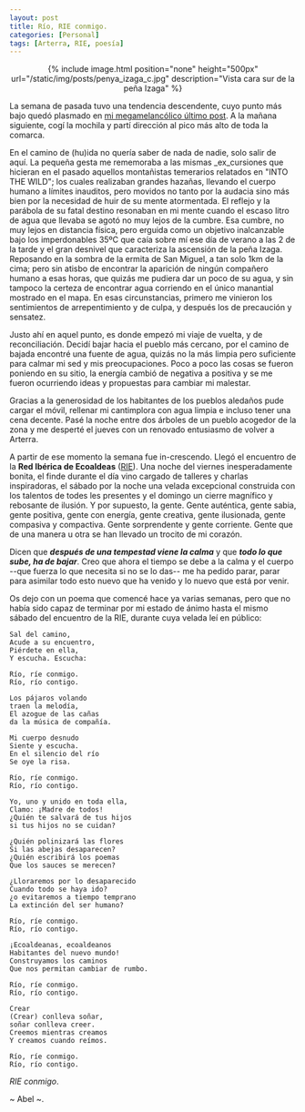 ```yaml
---
layout: post
title: Río, RIE conmigo.
categories: [Personal]
tags: [Arterra, RIE, poesía]
---
```


<center>
{% include image.html position="none" height="500px" url="/static/img/posts/penya_izaga_c.jpg" description="Vista cara sur de la peña Izaga" %}
</center>

La semana de pasada tuvo una tendencia descendente, cuyo punto más bajo quedó plasmado en [mi megamelancólico último post](/tambaleandome.html). A la mañana siguiente, cogí la mochila y partí dirección al pico más alto de toda la comarca.

En el camino de (hu)ida no quería saber de nada de nadie, solo salir de aquí. La pequeña gesta me rememoraba a las mismas _ex_cursiones que hicieran en el pasado aquellos montañistas temerarios relatados en "INTO THE WILD"; los cuales realizaban grandes hazañas, llevando el cuerpo humano a límites inauditos, pero movidos no tanto por la audacia sino más bien por la necesidad de huir de su mente atormentada. El reflejo y la parábola de su fatal destino resonaban en mi mente cuando el escaso litro de agua que llevaba se agotó no muy lejos de la cumbre. Esa cumbre, no muy lejos en distancia física, pero erguida como un objetivo inalcanzable bajo los imperdonables 35ºC que caía sobre mí ese día de verano a las 2 de la tarde y el gran desnivel que caracteriza la ascensión de la peña Izaga. Reposando en la sombra de la ermita de San Miguel, a tan solo 1km de la cima; pero sin atisbo de encontrar la aparición de ningún compañero humano a esas horas, que quizás me pudiera dar un poco de su agua, y sin tampoco la certeza de encontrar agua corriendo en el único manantial mostrado en el mapa. En esas circunstancias, primero me vinieron los sentimientos de arrepentimiento y de culpa, y después los de precaución y sensatez.

Justo ahí en aquel punto, es donde empezó mi viaje de vuelta, y de reconciliación. Decidí bajar hacia el pueblo más cercano, por el camino de bajada encontré una fuente de agua, quizás no la más limpia pero suficiente para calmar mi sed y mis preocupaciones. Poco a poco las cosas se fueron poniendo en su sitio, la energía cambió de negativa a positiva y se me fueron ocurriendo ideas y propuestas para cambiar mi malestar.

Gracias a la generosidad de los habitantes de los pueblos aledaños pude cargar el móvil, rellenar mi cantimplora con agua limpia e incluso tener una cena decente. Pasé la noche entre dos árboles de un pueblo acogedor de la zona y me desperté el jueves con un renovado entusiasmo de volver a Arterra.

A partir de ese momento la semana fue in-crescendo. Llegó el encuentro de la **Red Ibérica de Ecoaldeas** ([RIE](https://ecoaldeas.org/)). Una noche del viernes inesperadamente bonita, el finde durante el día vino cargado de talleres y charlas inspiradoras, el sábado por la noche una velada excepcional construida con los talentos de todes les presentes y el domingo un cierre magnífico y rebosante de ilusión. Y por supuesto, la gente. Gente auténtica, gente sabia, gente positiva, gente con energía, gente creativa, gente ilusionada, gente compasiva y compactiva. Gente sorprendente y gente corriente. Gente que de una manera u otra se han llevado un trocito de mi corazón.

Dicen que _**después de una tempestad viene la calma**_ y que _**todo lo que sube, ha de bajar**_. Creo que ahora el tiempo se debe a la calma y el cuerpo --que fuerza lo que necesita si no se lo das-- me ha pedido parar, parar para asimilar todo esto nuevo que ha venido y lo nuevo que está por venir.

Os dejo con un poema que comencé hace ya varias semanas, pero que no había sido capaz de terminar por mi estado de ánimo hasta el mismo sábado del encuentro de la RIE, durante cuya velada leí en público:

    Sal del camino,
    Acude a su encuentro,
    Piérdete en ella,
    Y escucha. Escucha:

    Río, ríe conmigo.
    Río, río contigo.

    Los pájaros volando
    traen la melodía,
    El azogue de las cañas
    da la música de compañía.

    Mi cuerpo desnudo
    Siente y escucha.
    En el silencio del río
    Se oye la risa.

    Río, ríe conmigo.
    Río, río contigo.

    Yo, uno y unido en toda ella,
    Clamo: ¡Madre de todos!
    ¿Quién te salvará de tus hijos
    si tus hijos no se cuidan?

    ¿Quién polinizará las flores
    Si las abejas desaparecen?
    ¿Quién escribirá los poemas
    Que los sauces se merecen?

    ¿Lloraremos por lo desaparecido
    Cuando todo se haya ido?
    ¿o evitaremos a tiempo temprano
    La extinción del ser humano?

    Río, ríe conmigo.
    Río, río contigo.

    ¡Ecoaldeanas, ecoaldeanos
    Habitantes del nuevo mundo!
    Construyamos los caminos
    Que nos permitan cambiar de rumbo.

    Río, ríe conmigo.
    Río, río contigo.

    Crear
    (Crear) conlleva soñar,
    soñar conlleva creer.
    Creemos mientras creamos
    Y creamos cuando reímos.

    Río, ríe conmigo.
    Río, río contigo.

*RIE conmigo*.

~ Abel ~.
